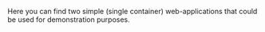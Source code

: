Here you can find two simple (single container) web-applications that could be used for demonstration purposes.
